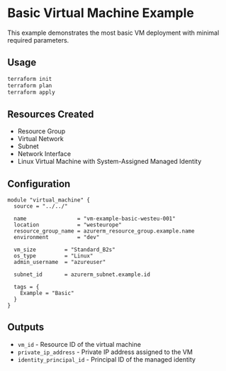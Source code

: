 # Basic Virtual Machine Example

This example demonstrates the most basic VM deployment with minimal required parameters.

## Usage

```bash
terraform init
terraform plan
terraform apply
```

## Resources Created

- Resource Group
- Virtual Network
- Subnet
- Network Interface
- Linux Virtual Machine with System-Assigned Managed Identity

## Configuration

```hcl
module "virtual_machine" {
  source = "../../"

  name                = "vm-example-basic-westeu-001"
  location            = "westeurope"
  resource_group_name = azurerm_resource_group.example.name
  environment         = "dev"
  
  vm_size         = "Standard_B2s"
  os_type         = "Linux"
  admin_username  = "azureuser"
  
  subnet_id       = azurerm_subnet.example.id
  
  tags = {
    Example = "Basic"
  }
}
```

## Outputs

- `vm_id` - Resource ID of the virtual machine
- `private_ip_address` - Private IP address assigned to the VM
- `identity_principal_id` - Principal ID of the managed identity

